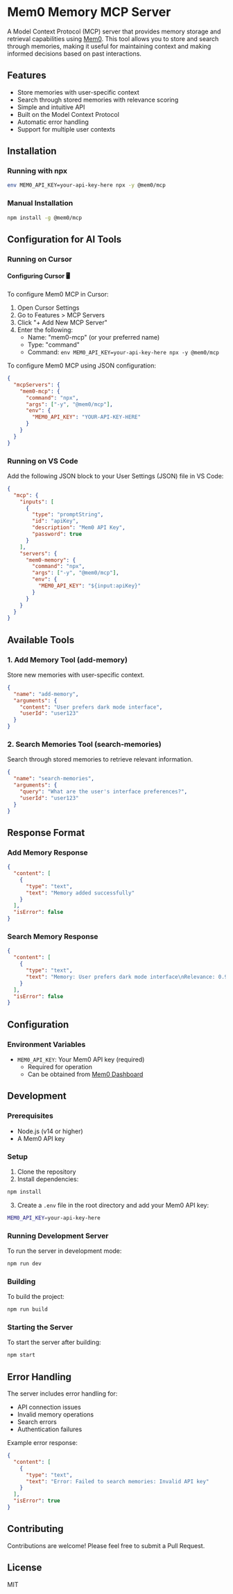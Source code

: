 # Mem0 Memory MCP Server

A Model Context Protocol (MCP) server that provides memory storage and retrieval capabilities using [Mem0](https://github.com/mem0ai/mem0). This tool allows you to store and search through memories, making it useful for maintaining context and making informed decisions based on past interactions.

## Features

- Store memories with user-specific context
- Search through stored memories with relevance scoring
- Simple and intuitive API
- Built on the Model Context Protocol
- Automatic error handling
- Support for multiple user contexts

## Installation

### Running with npx

```bash
env MEM0_API_KEY=your-api-key-here npx -y @mem0/mcp
```

### Manual Installation

```bash
npm install -g @mem0/mcp
```

## Configuration for AI Tools

### Running on Cursor

#### Configuring Cursor 🖥️

To configure Mem0 MCP in Cursor:

1. Open Cursor Settings
2. Go to Features > MCP Servers
3. Click "+ Add New MCP Server"
4. Enter the following:
   - Name: "mem0-mcp" (or your preferred name)
   - Type: "command"
   - Command: `env MEM0_API_KEY=your-api-key-here npx -y @mem0/mcp`

To configure Mem0 MCP using JSON configuration:

```json
{
  "mcpServers": {
    "mem0-mcp": {
      "command": "npx",
      "args": ["-y", "@mem0/mcp"],
      "env": {
        "MEM0_API_KEY": "YOUR-API-KEY-HERE"
      }
    }
  }
}
```

### Running on VS Code

Add the following JSON block to your User Settings (JSON) file in VS Code:

```json
{
  "mcp": {
    "inputs": [
      {
        "type": "promptString",
        "id": "apiKey",
        "description": "Mem0 API Key",
        "password": true
      }
    ],
    "servers": {
      "mem0-memory": {
        "command": "npx",
        "args": ["-y", "@mem0/mcp"],
        "env": {
          "MEM0_API_KEY": "${input:apiKey}"
        }
      }
    }
  }
}
```

## Available Tools

### 1. Add Memory Tool (add-memory)

Store new memories with user-specific context.

```json
{
  "name": "add-memory",
  "arguments": {
    "content": "User prefers dark mode interface",
    "userId": "user123"
  }
}
```

### 2. Search Memories Tool (search-memories)

Search through stored memories to retrieve relevant information.

```json
{
  "name": "search-memories",
  "arguments": {
    "query": "What are the user's interface preferences?",
    "userId": "user123"
  }
}
```

## Response Format

### Add Memory Response

```json
{
  "content": [
    {
      "type": "text",
      "text": "Memory added successfully"
    }
  ],
  "isError": false
}
```

### Search Memory Response

```json
{
  "content": [
    {
      "type": "text",
      "text": "Memory: User prefers dark mode interface\nRelevance: 0.95\n---\nMemory: User mentioned liking minimal UI\nRelevance: 0.82\n---"
    }
  ],
  "isError": false
}
```

## Configuration

### Environment Variables

- `MEM0_API_KEY`: Your Mem0 API key (required)
  - Required for operation
  - Can be obtained from [Mem0 Dashboard](https://app.mem0.ai/dashboard/api-keys)

## Development

### Prerequisites

- Node.js (v14 or higher)
- A Mem0 API key

### Setup

1. Clone the repository
2. Install dependencies:
```bash
npm install
```

3. Create a `.env` file in the root directory and add your Mem0 API key:
```bash
MEM0_API_KEY=your-api-key-here
```

### Running Development Server

To run the server in development mode:

```bash
npm run dev
```

### Building

To build the project:

```bash
npm run build
```

### Starting the Server

To start the server after building:

```bash
npm start
```

## Error Handling

The server includes error handling for:

- API connection issues
- Invalid memory operations
- Search errors
- Authentication failures

Example error response:

```json
{
  "content": [
    {
      "type": "text",
      "text": "Error: Failed to search memories: Invalid API key"
    }
  ],
  "isError": true
}
```

## Contributing

Contributions are welcome! Please feel free to submit a Pull Request.

## License

MIT 